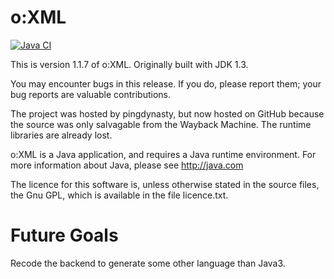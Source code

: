 # o:XML
[![Java CI](https://github.com/SamuraiCrow/oXML/actions/workflows/ant.yml/badge.svg)](https://github.com/SamuraiCrow/oXML/actions/workflows/ant.yml)

This is version 1.1.7 of o:XML.  Originally built with JDK 1.3.

You may encounter bugs in this release.  If you do, please report
them; your bug reports are valuable contributions.

The project was hosted by pingdynasty, but now hosted on GitHub because
the source was only salvagable from the Wayback Machine.  The runtime
libraries are already lost.

o:XML is a Java application, and requires a Java runtime environment.
For more information about Java, please see http://java.com

The licence for this software is, unless otherwise stated in the source 
files, the Gnu GPL, which is available in the file licence.txt.

# Future Goals
Recode the backend to generate some other language than Java3.
